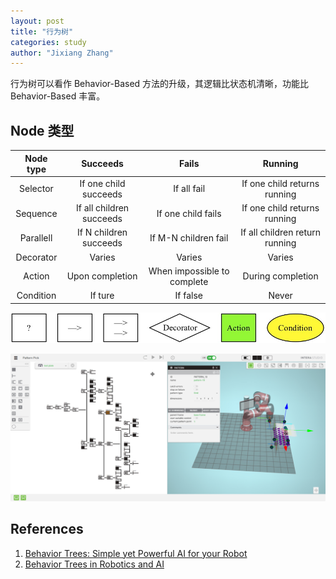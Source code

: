```yaml
---
layout: post
title: "行为树"
categories: study
author: "Jixiang Zhang"
---
```


行为树可以看作 Behavior-Based 方法的升级，其逻辑比状态机清晰，功能比 Behavior-Based 丰富。

## Node 类型

| Node type |         Succeeds         |            Fails            |            Running             |
| :-------: | :----------------------: | :-------------------------: | :----------------------------: |
| Selector  |  If one child succeeds   |         If all fail         |  If one child returns running  |
| Sequence  | If all children succeeds |     If one child fails      |  If one child returns running  |
| Parallell |  If N children succeeds  |    If M-N children fail     | If all children return running |
| Decorator |          Varies          |           Varies            |             Varies             |
|  Action   |     Upon completion      | When impossible to complete |       During completion        |
| Condition |         If ture          |          If false           |             Never              |

![](/images/bt-types.jpg)

![](/images/Intera.jpg)

## References

1. [Behavior Trees: Simple yet Powerful AI for your Robot](https://www.pirobot.org/blog/0030/)
2. [Behavior Trees in Robotics and AI]()
